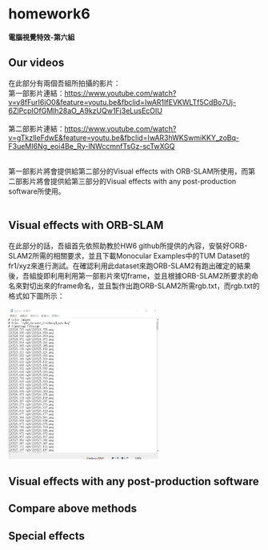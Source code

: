 # homework6
  
**電腦視覺特效-第六組**  
  
## Our videos
在此部分有兩個吾組所拍攝的影片：<br>
第一部影片連結：https://www.youtube.com/watch?v=y8fFurI6jO0&feature=youtu.be&fbclid=IwAR1IfEVKWLTf5CdBo7Uj-6ZlPcpIOfGMlh28aO_A9kzUQw1Fj3eLusEcOIU <br><br>
第二部影片連結：https://www.youtube.com/watch?v=gTkzlIeFdwE&feature=youtu.be&fbclid=IwAR3hWKSwmiKKY_zoBq-F3ueMI6Ng_eoi4Be_Ry-lNWccmnfTsGz-scTwXGQ <br><br>

第一部影片將會提供給第二部分的Visual effects with ORB-SLAM所使用，而第二部影片將會提供給第三部分的Visual effects with any post-production software所使用。<br><br>


## Visual effects with ORB-SLAM  
在此部分的話，吾組首先依照助教於HW6 github所提供的內容，安裝好ORB-SLAM2所需的相關要求，並且下載Monocular Examples中的TUM Dataset的fr1/xyz來進行測試。在確認利用此dataset來跑ORB-SLAM2有跑出確定的結果後，吾組旋即利用利用第一部影片來切frame，並且根據ORB-SLAM2所要求的命名來對切出來的frame命名，並且製作出跑ORB-SLAM2所需rgb.txt，而rgb.txt的格式如下圖所示：<br><br>
<img src="https://github.com/TingWeiHuang22/homework6/blob/master/rgb.txt.png" width="300" height="300"><br>

## Visual effects with any post-production software

## Compare above methods

## Special effects
